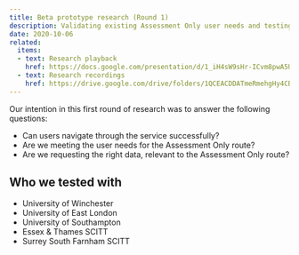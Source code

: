 ```yaml
---
title: Beta prototype research (Round 1)
description: Validating existing Assessment Only user needs and testing the prototype
date: 2020-10-06
related:
  items:
  - text: Research playback
    href: https://docs.google.com/presentation/d/1_iH4sW9sHr-ICvm8pwA5UaJFToWsQjf-P8U2A3fbYXw/
  - text: Research recordings
    href: https://drive.google.com/drive/folders/1QCEACDDATmeRmehgHy4CBJi3CGLgEW66
---
```


Our intention in this first round of research was to answer the following questions:

* Can users navigate through the service successfully?
* Are we meeting the user needs for the Assessment Only route?
* Are we requesting the right data, relevant to the Assessment Only route?

## Who we tested with

* University of Winchester
* University of East London
* University of Southampton
* Essex & Thames SCITT
* Surrey South Farnham SCITT
